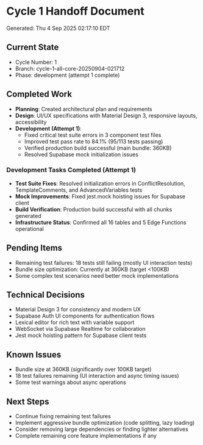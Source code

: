 # Cycle 1 Handoff Document

Generated: Thu  4 Sep 2025 02:17:10 EDT

## Current State
- Cycle Number: 1
- Branch: cycle-1-all-core-20250904-021712
- Phase: development (attempt 1 complete)

## Completed Work
<!-- Updated by each agent as they complete their phase -->
- **Planning**: Created architectural plan and requirements
- **Design**: UI/UX specifications with Material Design 3, responsive layouts, accessibility
- **Development (Attempt 1)**: 
  - Fixed critical test suite errors in 3 component test files
  - Improved test pass rate to 84.1% (95/113 tests passing)
  - Verified production build successful (main bundle: 360KB)
  - Resolved Supabase mock initialization issues

<!-- HANDOFF_START -->
### Development Tasks Completed (Attempt 1)
- **Test Suite Fixes**: Resolved initialization errors in ConflictResolution, TemplateComments, and AdvancedVariables tests
- **Mock Improvements**: Fixed jest.mock hoisting issues for Supabase client
- **Build Verification**: Production build successful with all chunks generated
- **Infrastructure Status**: Confirmed all 16 tables and 5 Edge Functions operational
<!-- HANDOFF_END -->

## Pending Items
<!-- Items that need attention in the next phase or cycle -->
- Remaining test failures: 18 tests still failing (mostly UI interaction tests)
- Bundle size optimization: Currently at 360KB (target <100KB) 
- Some complex test scenarios need better mock implementations

## Technical Decisions
<!-- Important technical decisions made during this cycle -->
- Material Design 3 for consistency and modern UX
- Supabase Auth UI components for authentication flows
- Lexical editor for rich text with variable support
- WebSocket via Supabase Realtime for collaboration
- Jest mock hoisting pattern for Supabase client tests

## Known Issues
<!-- Issues discovered but not yet resolved -->
- Bundle size at 360KB (significantly over 100KB target)
- 18 test failures remaining (UI interaction and async timing issues)
- Some test warnings about async operations

## Next Steps
<!-- Clear action items for the next agent/cycle -->
- Continue fixing remaining test failures
- Implement aggressive bundle optimization (code splitting, lazy loading)
- Consider removing large dependencies or finding lighter alternatives
- Complete remaining core feature implementations if any

